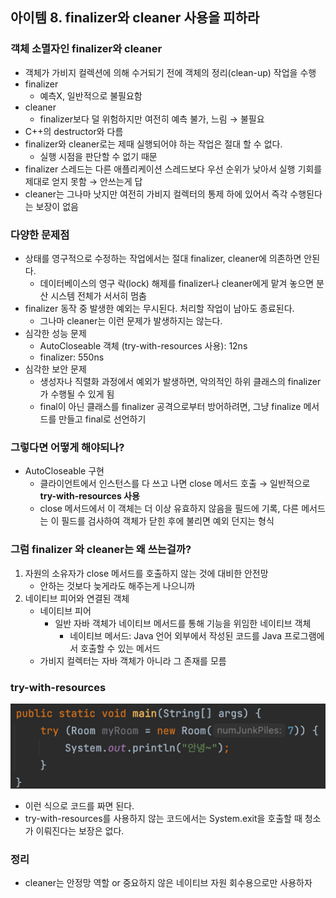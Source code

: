 ## 아이템 8. finalizer와 cleaner 사용을 피하라

### 객체 소멸자인 finalizer와 cleaner

- 객체가 가비지 컬렉션에 의해 수거되기 전에 객체의 정리(clean-up) 작업을 수행
- finalizer
    - 예측X, 일반적으로 불필요함
- cleaner
    - finalizer보다 덜 위험하지만 여전히 예측 불가, 느림 → 불필요
- C++의 destructor와 다름
- finalizer와 cleaner로는 제때 실행되어야 하는 작업은 절대 할 수 없다.
    - 실행 시점을 판단할 수 없기 때문
- finalizer 스레드는 다른 애플리케이션 스레드보다 우선 순위가 낮아서 실행 기회를 제대로 얻지 못함 → 안쓰는게 답
- cleaner는 그나마 낫지만 여전히 가비지 컬렉터의 통제 하에 있어서 즉각 수행된다는 보장이 없음

### 다양한 문제점

- 상태를 영구적으로 수정하는 작업에서는 절대 finalizer, cleaner에 의존하면 안된다.
    - 데이터베이스의 영구 락(lock) 해제를 finalizer나 cleaner에게 맡겨 놓으면 분산 시스템 전체가 서서히 멈춤
- finalizer 동작 중 발생한 예외는 무시된다. 처리할 작업이 남아도 종료된다.
    - 그나마 cleaner는 이런 문제가 발생하지는 않는다.
- 심각한 성능 문제
    - AutoCloseable 객체 (try-with-resources 사용): 12ns
    - finalizer: 550ns
- 심각한 보안 문제
    - 생성자나 직렬화 과정에서 예외가 발생하면, 악의적인 하위 클래스의 finalizer가 수행될 수 있게 됨
    - final이 아닌 클래스를 finalizer 공격으로부터 방어하려면, 그냥 finalize 메서드를 만들고 final로 선언하기

### 그렇다면 어떻게 해야되나?

- AutoCloseable 구현
    - 클라이언트에서 인스턴스를 다 쓰고 나면 close 메서드 호출 → 일반적으로 **try-with-resources 사용**
    - close 메서드에서 이 객체는 더 이상 유효하지 않음을 필드에 기록, 다른 메서드는 이 필드를 검사하여 객체가 닫힌 후에 불리면 예외 던지는 형식

### 그럼 finalizer 와 cleaner는 왜 쓰는걸까?

1. 자원의 소유자가 close 메서드를 호출하지 않는 것에 대비한 안전망
    - 안하는 것보다 늦게라도 해주는게 나으니까
2. 네이티브 피어와 연결된 객체
    - 네이티브 피어
      - 일반 자바 객체가 네이티브 메서드를 통해 기능을 위임한 네이티브 객체
        - 네이티브 메서드: Java 언어 외부에서 작성된 코드를 Java 프로그램에서 호출할 수 있는 메서드
    - 가비지 컬렉터는 자바 객체가 아니라 그 존재를 모름

### try-with-resources
![img.png](item_08_try-with-resources_코드_사진.png)

- 이런 식으로 코드를 짜면 된다.
- try-with-resources를 사용하지 않는 코드에서는 System.exit을 호출할 때 청소가 이뤄진다는 보장은 없다.

### 정리

- cleaner는 안정망 역할 or 중요하지 않은 네이티브 자원 회수용으로만 사용하자